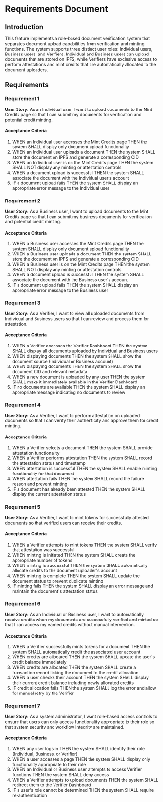 # Requirements Document

## Introduction

This feature implements a role-based document verification system that separates document upload capabilities from verification and minting functions. The system supports three distinct user roles: Individual users, Business users, and Verifiers. Individual and Business users can upload documents that are stored on IPFS, while Verifiers have exclusive access to perform attestations and mint credits that are automatically allocated to the document uploaders.

## Requirements

### Requirement 1

**User Story:** As an Individual user, I want to upload documents to the Mint Credits page so that I can submit my documents for verification and potential credit minting.

#### Acceptance Criteria

1. WHEN an Individual user accesses the Mint Credits page THEN the system SHALL display only document upload functionality
2. WHEN an Individual user uploads a document THEN the system SHALL store the document on IPFS and generate a corresponding CID
3. WHEN an Individual user is on the Mint Credits page THEN the system SHALL NOT display any minting or attestation controls
4. WHEN a document upload is successful THEN the system SHALL associate the document with the Individual user's account
5. IF a document upload fails THEN the system SHALL display an appropriate error message to the Individual user

### Requirement 2

**User Story:** As a Business user, I want to upload documents to the Mint Credits page so that I can submit my business documents for verification and potential credit minting.

#### Acceptance Criteria

1. WHEN a Business user accesses the Mint Credits page THEN the system SHALL display only document upload functionality
2. WHEN a Business user uploads a document THEN the system SHALL store the document on IPFS and generate a corresponding CID
3. WHEN a Business user is on the Mint Credits page THEN the system SHALL NOT display any minting or attestation controls
4. WHEN a document upload is successful THEN the system SHALL associate the document with the Business user's account
5. IF a document upload fails THEN the system SHALL display an appropriate error message to the Business user

### Requirement 3

**User Story:** As a Verifier, I want to view all uploaded documents from Individual and Business users so that I can review and process them for attestation.

#### Acceptance Criteria

1. WHEN a Verifier accesses the Verifier Dashboard THEN the system SHALL display all documents uploaded by Individual and Business users
2. WHEN displaying documents THEN the system SHALL show the document source (Individual or Business account)
3. WHEN displaying documents THEN the system SHALL show the document CID and relevant metadata
4. WHEN a new document is uploaded by any user THEN the system SHALL make it immediately available in the Verifier Dashboard
5. IF no documents are available THEN the system SHALL display an appropriate message indicating no documents to review

### Requirement 4

**User Story:** As a Verifier, I want to perform attestation on uploaded documents so that I can verify their authenticity and approve them for credit minting.

#### Acceptance Criteria

1. WHEN a Verifier selects a document THEN the system SHALL provide attestation functionality
2. WHEN a Verifier performs attestation THEN the system SHALL record the attestation status and timestamp
3. WHEN attestation is successful THEN the system SHALL enable minting functionality for that document
4. WHEN attestation fails THEN the system SHALL record the failure reason and prevent minting
5. IF a document has already been attested THEN the system SHALL display the current attestation status

### Requirement 5

**User Story:** As a Verifier, I want to mint tokens for successfully attested documents so that verified users can receive their credits.

#### Acceptance Criteria

1. WHEN a Verifier attempts to mint tokens THEN the system SHALL verify that attestation was successful
2. WHEN minting is initiated THEN the system SHALL create the appropriate number of tokens
3. WHEN minting is successful THEN the system SHALL automatically allocate credits to the document uploader's account
4. WHEN minting is complete THEN the system SHALL update the document status to prevent duplicate minting
5. IF minting fails THEN the system SHALL display an error message and maintain the document's attestation status

### Requirement 6

**User Story:** As an Individual or Business user, I want to automatically receive credits when my documents are successfully verified and minted so that I can access my earned credits without manual intervention.

#### Acceptance Criteria

1. WHEN a Verifier successfully mints tokens for a document THEN the system SHALL automatically credit the associated user account
2. WHEN credits are allocated THEN the system SHALL update the user's credit balance immediately
3. WHEN credits are allocated THEN the system SHALL create a transaction record linking the document to the credit allocation
4. WHEN a user checks their account THEN the system SHALL display their current credit balance including newly allocated credits
5. IF credit allocation fails THEN the system SHALL log the error and allow for manual retry by the Verifier

### Requirement 7

**User Story:** As a system administrator, I want role-based access controls to ensure that users can only access functionality appropriate to their role so that system security and workflow integrity are maintained.

#### Acceptance Criteria

1. WHEN any user logs in THEN the system SHALL identify their role (Individual, Business, or Verifier)
2. WHEN a user accesses a page THEN the system SHALL display only functionality appropriate to their role
3. WHEN an Individual or Business user attempts to access Verifier functions THEN the system SHALL deny access
4. WHEN a Verifier attempts to upload documents THEN the system SHALL redirect them to the Verifier Dashboard
5. IF a user's role cannot be determined THEN the system SHALL require re-authentication
